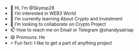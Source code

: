 - 👋 Hi, I’m @Skyesp28
- 👀 I’m interested in WEB3 World
- 🌱 I’m currently learning About Crypto and Investment
- 💞️ I’m looking to collaborate on Crypto Project
- 📫 How to reach me on Email or Telegram @shandysatriap
- 😄 Pronouns: He
- ⚡ Fun fact: I like to get a part of anything project

<!---
Skyesp28/Skyesp28 is a ✨ special ✨ repository because its `README.md` (this file) appears on your GitHub profile.
You can click the Preview link to take a look at your changes.
--->
